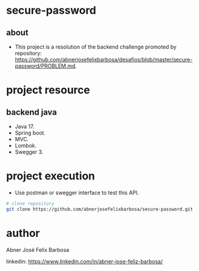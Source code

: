 # secure-password

## about

- This project is a resolution of the backend challenge promoted by repository: https://github.com/abnerjosefelixbarbosa/desafios/blob/master/secure-password/PROBLEM.md.

# project resource

## backend java

- Java 17.
- Spring boot.
- MVC.
- Lombok.
- Swegger 3.

# project execution

- Use postman or swegger interface to test this API. 

```bash
# clone repository
git clone https://github.com/abnerjosefelixbarbosa/secure-password.git
```

# author

Abner José Felix Barbosa

linkedin: https://www.linkedin.com/in/abner-jose-feliz-barbosa/
